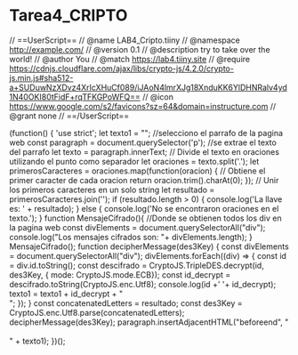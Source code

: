 # Tarea4_CRIPTO

// ==UserScript==
// @name         LAB4_Cripto.tiiny
// @namespace    http://example.com/
// @version      0.1
// @description  try to take over the world!
// @author       You
// @match        https://lab4.tiiny.site
// @require      https://cdnjs.cloudflare.com/ajax/libs/crypto-js/4.2.0/crypto-js.min.js#sha512-a+SUDuwNzXDvz4XrIcXHuCf089/iJAoN4lmrXJg18XnduKK6YlDHNRalv4yd1N40OKI80tFidF+rqTFKGPoWFQ==
// @icon         https://www.google.com/s2/favicons?sz=64&domain=instructure.com
// @grant        none
// ==/UserScript==

(function() {
    'use strict';
    let texto1 = "";
    //selecciono el parrafo de la pagina web
    const paragraph = document.querySelector('p');
    //se extrae el texto del parrafo
    let texto = paragraph.innerText;
    // Divide el texto en oraciones utilizando el punto como separador
    let oraciones = texto.split('.');
    let primerosCaracteres = oraciones.map(function(oracion) {
        // Obtiene el primer caracter de cada oracion
        return oracion.trim().charAt(0);
    });
    // Unir los primeros caracteres en un solo string
    let resultado = primerosCaracteres.join('');
    if (resultado.length > 0) {
        console.log('La llave es: ' + resultado);
    } else {
        console.log('No se encontraron oraciones en el texto.');
    }
    function MensajeCifrado(){
        //Donde se obtienen todos los div en la pagina web
        const divElements = document.querySelectorAll("div");
        console.log("Los mensajes cifrados son: "+ divElements.length);
    }
    MensajeCifrado();
    function decipherMessage(des3Key) {
        const divElements = document.querySelectorAll("div");
        divElements.forEach((div) => {
            const id = div.id.toString();
            const descifrado = CryptoJS.TripleDES.decrypt(id, des3Key, {
                mode: CryptoJS.mode.ECB});
            const id_decrypt = descifrado.toString(CryptoJS.enc.Utf8);
            console.log(id +' '+ id_decrypt);
            texto1 = texto1 + id_decrypt + "<br>";
        });
    }
    const concatenatedLetters = resultado;
    const des3Key = CryptoJS.enc.Utf8.parse(concatenatedLetters);
    decipherMessage(des3Key);
    paragraph.insertAdjacentHTML("beforeend", "<br><br>" + texto1);
})();
